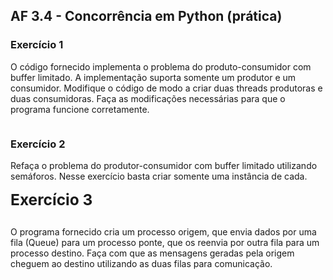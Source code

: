 <h2 id="yui_3_17_2_1_1685712830013_113">AF 3.4 - Concorrência em Python (prática)</h2>

<div class="no-overflow" id="yui_3_17_2_1_1685712830013_112"><h3>Exercício 1</h3>
<p>O código fornecido implementa o problema do produto-consumidor com buffer limitado. A implementação suporta somente um produtor e um consumidor. Modifique o código de modo a criar duas threads produtoras e duas consumidoras. Faça as modificações necessárias para que o programa funcione corretamente.</p>
<div class="page" title="Page 2" id="yui_3_17_2_1_1685712830013_111">
<div class="layoutArea" id="yui_3_17_2_1_1685712830013_110">
<div class="column" id="yui_3_17_2_1_1685712830013_109">
<div class="page" title="Page 2" id="yui_3_17_2_1_1685712830013_108">
<div class="layoutArea" id="yui_3_17_2_1_1685712830013_107">
<div class="column" id="yui_3_17_2_1_1685712830013_106">
<h3>Exercício 2</h3>
<p id="yui_3_17_2_1_1685712830013_105"><span style="color: inherit; font-family: inherit;" id="yui_3_17_2_1_1685712830013_104">Refaça o problema do produtor-consumidor com buffer limitado utilizando semáforos. Nesse exercício basta criar somente uma instância de cada.&nbsp;</span></p>
<p><span style="color: inherit; font-family: inherit; font-size: 24.5px; font-weight: bold;">Exercício 3</span></p>
</div>
</div>
</div>
<p>O programa fornecido cria um processo origem, que envia dados por uma fila (Queue) para um processo ponte, que os reenvia por outra fila para um processo destino. Faça com que as mensagens geradas pela origem cheguem ao destino utilizando as duas filas para comunicação.&nbsp;</p>
</div>
</div>
</div>
</div>